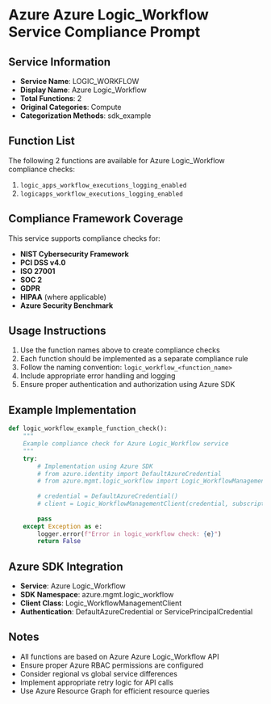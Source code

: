 # Azure Azure Logic_Workflow Service Compliance Prompt

## Service Information
- **Service Name**: LOGIC_WORKFLOW
- **Display Name**: Azure Logic_Workflow
- **Total Functions**: 2
- **Original Categories**: Compute
- **Categorization Methods**: sdk_example

## Function List
The following 2 functions are available for Azure Logic_Workflow compliance checks:

1. `logic_apps_workflow_executions_logging_enabled`
2. `logicapps_workflow_executions_logging_enabled`


## Compliance Framework Coverage
This service supports compliance checks for:
- **NIST Cybersecurity Framework**
- **PCI DSS v4.0**
- **ISO 27001**
- **SOC 2**
- **GDPR**
- **HIPAA** (where applicable)
- **Azure Security Benchmark**

## Usage Instructions
1. Use the function names above to create compliance checks
2. Each function should be implemented as a separate compliance rule
3. Follow the naming convention: `logic_workflow_<function_name>`
4. Include appropriate error handling and logging
5. Ensure proper authentication and authorization using Azure SDK

## Example Implementation
```python
def logic_workflow_example_function_check():
    """
    Example compliance check for Azure Logic_Workflow service
    """
    try:
        # Implementation using Azure SDK
        # from azure.identity import DefaultAzureCredential
        # from azure.mgmt.logic_workflow import Logic_WorkflowManagementClient
        
        # credential = DefaultAzureCredential()
        # client = Logic_WorkflowManagementClient(credential, subscription_id)
        
        pass
    except Exception as e:
        logger.error(f"Error in logic_workflow check: {e}")
        return False
```

## Azure SDK Integration
- **Service**: Azure Logic_Workflow
- **SDK Namespace**: azure.mgmt.logic_workflow
- **Client Class**: Logic_WorkflowManagementClient
- **Authentication**: DefaultAzureCredential or ServicePrincipalCredential

## Notes
- All functions are based on Azure Azure Logic_Workflow API
- Ensure proper Azure RBAC permissions are configured
- Consider regional vs global service differences
- Implement appropriate retry logic for API calls
- Use Azure Resource Graph for efficient resource queries
